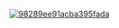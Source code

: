 <a href="https://ibb.co/6Jmqf9c"><img src="https://i.ibb.co/JFKSM6W/98289ee91acba395fada.jpg" alt="98289ee91acba395fada" border="0"></a>
